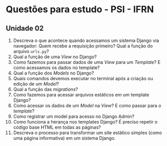 # Questões para estudo - PSI - IFRN

## Unidade 02

1. Descreva o que acontece quando acessamos um sistema Django via navegador: Quem recebe a requisição primeiro? Qual a função do arquivo `urls.py`?
1. Qual a função de uma *View* no Django?
1. Como fazemos para passar dados de uma *View* para um *Template*? E como acessamos os dados no template?
1. Qual a função dos *Models* no Django? 
1. Quais comandos devemos executar no terminal após a criação ou edição de um *Model*?
1. Qual a função das *migrations*?
1. Como fazemos para acessar arquivos estáticos em um template Django?
1. Como acessar os dados de um *Model* na *View*? E como passar para o *template*?
1. Como registrar um model para acesso no Django Admin?
1. Como funciona a herança nos templates Django? É preciso repetir o código base HTML em todas as páginas?
1. Descreva o processo para transformar um site estático simples (como uma página informativa) em um sistema Django.
